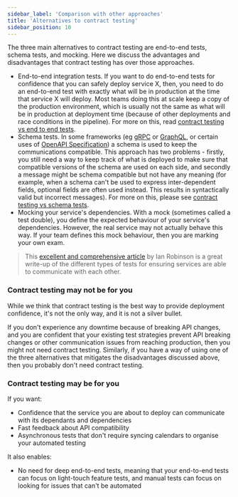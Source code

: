 ```yaml
---
sidebar_label: 'Comparison with other approaches'
title: 'Alternatives to contract testing'
sidebar_position: 10
---
```


The three main alternatives to contract testing are end-to-end tests, schema
tests, and mocking. Here we discuss the advantages and disadvantages that
contract testing has over those approaches.

- End-to-end integration tests. If you want to do end-to-end tests for
  confidence that you can safely deploy service X, then, you need to do an
  end-to-end test with exactly what will be in production at the time that
  service X will deploy. Most teams doing this at scale keep a copy of the
  production environment, which is usually not the same as what will be in
  production at deployment time (because of other deployments and race
  conditions in the pipeline). For more on this, read [contract testing vs end to end tests](./contract-testing-vs-e2e.md).
- Schema tests. In some frameworks (eg [gRPC](https://grpc.io/) or
  [GraphQL](https://graphql.org/), or certain uses of [OpenAPI
  Specification](https://spec.openapis.org/oas/latest.html)) a schema is used to
  keep the communications compatible. This approach has two problems - firstly,
  you still need a way to keep track of what is deployed to make sure that
  compatible versions of the schema are used on each side, and secondly a
  message might be schema compatible but not have any meaning (for example, when
  a schema can't be used to express inter-dependent fields, optional fields are
  often used instead. This results in syntactically valid but incorrect
  messages). For more on this, please see [contract testing vs schema tests](./contract-testing-vs-schema.md).
- Mocking your service's dependencies. With a mock (sometimes called a test
  double), you define the expected behaviour of your service's dependencies.
  However, the real service may not actually behave this way. If your team
  defines this mock behaviour, then you are marking your own exam.

> This [excellent and comprehensive article](https://martinfowler.com/articles/consumerDrivenContracts.html) by Ian
> Robinson is a great write-up of the different types of tests for ensuring services are able to communicate with each other.

### Contract testing may not be for you

While we think that contract testing is the best way to provide deployment confidence, it's not the only way, and it is not a silver bullet.

If you don't experience any downtime because of breaking API changes, and you
are confident that your existing test strategies prevent API breaking changes or
other communication issues from reaching production, then you might not need
contract testing. Similarly, if you have a way of using one of the three
alternatives that mitigates the disadvantages discussed above, then you probably
don't need contract testing.

### Contract testing may be for you

If you want:

- Confidence that the service you are about to deploy can communicate with its dependants and dependencies
- Fast feedback about API compatibility
- Asynchronous tests that don't require syncing calendars to organise your automated testing

It also enables:

- No need for deep end-to-end tests, meaning that your end-to-end tests can
  focus on light-touch feature tests, and manual tests can focus on looking for issues that
  can't be automated
